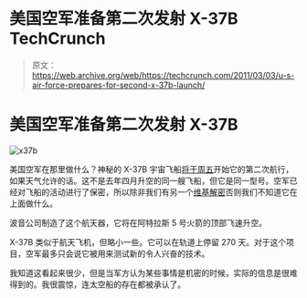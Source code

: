 # 美国空军准备第二次发射 X-37B TechCrunch

> 原文：<https://web.archive.org/web/https://techcrunch.com/2011/03/03/u-s-air-force-prepares-for-second-x-37b-launch/>

# 美国空军准备第二次发射 X-37B

![](img/623ffa616d77889bfe616a18bb454a96.png "x37b")

美国空军在那里做什么？神秘的 X-37B 宇宙飞船[将于周五](https://web.archive.org/web/20221206220101/http://www.space.com/11006-air-force-x37b-space-plane-secret-launch.html)开始它的第二次航行，如果天气允许的话。这不是去年四月升空的同一艘飞船，但它是同一型号。空军已经对飞船的活动进行了保密，所以除非我们有另一个[维基解密](https://web.archive.org/web/20221206220101/http://www.crunchgear.com/tag/wikileaks/)否则我们不知道它在上面做什么。

波音公司制造了这个航天器，它将在阿特拉斯 5 号火箭的顶部飞速升空。

X-37B 类似于航天飞机，但略小一些。它可以在轨道上停留 270 天。对于这个项目，空军最多只会说它被用来测试新的令人兴奋的技术。

我知道这看起来很少，但是当军方认为某些事情是机密的时候，实际的信息是很难得到的。我很震惊，连太空船的存在都被承认了。